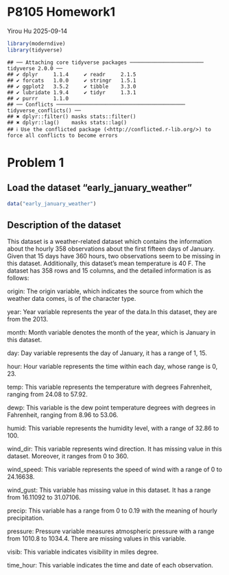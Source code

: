 P8105 Homework1
================
Yirou Hu
2025-09-14

``` r
library(moderndive)
library(tidyverse)
```

    ## ── Attaching core tidyverse packages ──────────────────────── tidyverse 2.0.0 ──
    ## ✔ dplyr     1.1.4     ✔ readr     2.1.5
    ## ✔ forcats   1.0.0     ✔ stringr   1.5.1
    ## ✔ ggplot2   3.5.2     ✔ tibble    3.3.0
    ## ✔ lubridate 1.9.4     ✔ tidyr     1.3.1
    ## ✔ purrr     1.1.0     
    ## ── Conflicts ────────────────────────────────────────── tidyverse_conflicts() ──
    ## ✖ dplyr::filter() masks stats::filter()
    ## ✖ dplyr::lag()    masks stats::lag()
    ## ℹ Use the conflicted package (<http://conflicted.r-lib.org/>) to force all conflicts to become errors

# Problem 1

## Load the dataset “early_january_weather”

``` r
data("early_january_weather")
```

## Description of the dataset

This dataset is a weather-related dataset which contains the information
about the hourly 358 observations about the first fifteen days of
January. Given that 15 days have 360 hours, two observations seem to be
missing in this dataset. Additionally, this dataset’s mean temperature
is 40 F. The dataset has 358 rows and 15 columns, and the detailed
information is as follows:

origin: The origin variable, which indicates the source from which the
weather data comes, is of the character type.

year: Year variable represents the year of the data.In this dataset,
they are from the 2013.

month: Month variable denotes the month of the year, which is January in
this dataset.

day: Day variable represents the day of January, it has a range of 1,
15.

hour: Hour variable represents the time within each day, whose range is
0, 23.

temp: This variable represents the temperature with degrees Fahrenheit,
ranging from 24.08 to 57.92.

dewp: This variable is the dew point temperature degrees with degrees in
Fahrenheit, ranging from 8.96 to 53.06.

humid: This variable represents the humidity level, with a range of
32.86 to 100.

wind_dir: This variable represents wind direction. It has missing value
in this dataset. Moreover, it ranges from 0 to 360.

wind_speed: This variable represents the speed of wind with a range of 0
to 24.16638.

wind_gust: This variable has missing value in this dataset. It has a
range from 16.11092 to 31.07106.

precip: This variable has a range from 0 to 0.19 with the meaning of
hourly precipitation.

pressure: Pressure variable measures atmospheric pressure with a range
from 1010.8 to 1034.4. There are missing values in this variable.

visib: This variable indicates visibility in miles degree.

time_hour: This variable indicates the time and date of each
observation.
